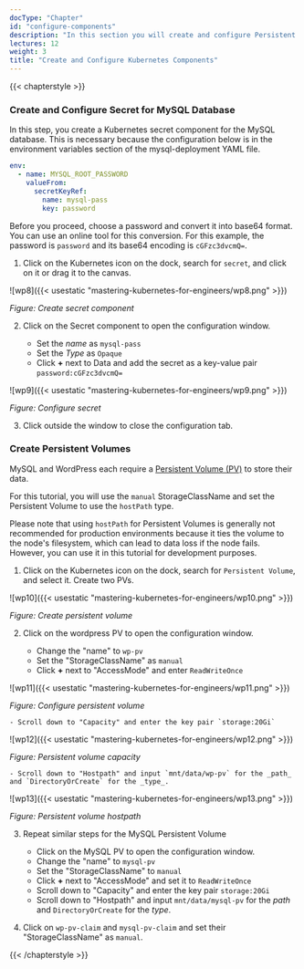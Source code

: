 ```yaml
---
docType: "Chapter"
id: "configure-components"
description: "In this section you will create and configure Persistent Volumes, Persistent Volume Claims and a Secret for the Database."
lectures: 12
weight: 3
title: "Create and Configure Kubernetes Components"
---
```


{{< chapterstyle >}}

### **Create and Configure Secret for MySQL Database**

In this step, you create a Kubernetes secret component for the MySQL database. This is necessary because the configuration below is in the environment variables section of the mysql-deployment YAML file.

```yaml
env:
  - name: MYSQL_ROOT_PASSWORD
    valueFrom:
      secretKeyRef:
        name: mysql-pass
        key: password
```

Before you proceed, choose a password and convert it into base64 format. You can use an online tool for this conversion. For this example, the password is `password` and its base64 encoding is `cGFzc3dvcmQ=`.

1. Click on the Kubernetes icon on the dock, search for `secret`, and click on it or drag it to the canvas.

![wp8]({{< usestatic "mastering-kubernetes-for-engineers/wp8.png" >}})

_Figure: Create secret component_

2. Click on the Secret component to open the configuration window.

   - Set the _name_ as `mysql-pass`
   - Set the _Type_ as `Opaque`
   - Click **+** next to Data and add the secret as a key-value pair `password:cGFzc3dvcmQ=`

![wp9]({{< usestatic "mastering-kubernetes-for-engineers/wp9.png" >}})

_Figure: Configure secret_

3. Click outside the window to close the configuration tab.

### **Create Persistent Volumes**

MySQL and WordPress each require a [Persistent Volume (PV)](https://kubernetes.io/docs/concepts/storage/persistent-volumes/) to store their data.

For this tutorial, you will use the `manual` StorageClassName and set the Persistent Volume to use the `hostPath` type.

Please note that using `hostPath` for Persistent Volumes is generally not recommended for production environments because it ties the volume to the node's filesystem, which can lead to data loss if the node fails. However, you can use it in this tutorial for development purposes.

1. Click on the Kubernetes icon on the dock, search for `Persistent Volume`, and select it. Create two PVs.

![wp10]({{< usestatic "mastering-kubernetes-for-engineers/wp10.png" >}})

_Figure: Create persistent volume_

2. Click on the wordpress PV to open the configuration window.

   - Change the "name" to `wp-pv`
   - Set the "StorageClassName" as `manual`
   - Click **+** next to "AccessMode" and enter `ReadWriteOnce`

![wp11]({{< usestatic "mastering-kubernetes-for-engineers/wp11.png" >}})

_Figure: Configure persistent volume_

    - Scroll down to "Capacity" and enter the key pair `storage:20Gi`

![wp12]({{< usestatic "mastering-kubernetes-for-engineers/wp12.png" >}})

_Figure: Persistent volume capacity_

    - Scroll down to "Hostpath" and input `mnt/data/wp-pv` for the _path_ and `DirectoryOrCreate` for the _type_.

![wp13]({{< usestatic "mastering-kubernetes-for-engineers/wp13.png" >}})

_Figure: Persistent volume hostpath_

3. Repeat similar steps for the MySQL Persistent Volume

   - Click on the MySQL PV to open the configuration window.
   - Change the "name" to `mysql-pv`
   - Set the "StorageClassName" to `manual`
   - Click **+** next to "AccessMode" and set it to `ReadWriteOnce`
   - Scroll down to "Capacity" and enter the key pair `storage:20Gi`
   - Scroll down to "Hostpath" and input `mnt/data/mysql-pv` for the _path_ and `DirectoryOrCreate` for the _type_.

4. Click on `wp-pv-claim` and `mysql-pv-claim` and set their "StorageClassName" as `manual`.

{{< /chapterstyle >}}
